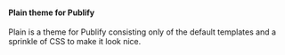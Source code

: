 #### Plain theme for Publify

Plain is a theme for Publify consisting only of the default templates and a
sprinkle of CSS to make it look nice.
